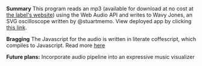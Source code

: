 
**Summary**
This program reads an mp3 (available for download at no cost at [the label's website](http://prettylightsmusic.com/music/)) using the Web Audio API and writes to Wavy Jones, an SVG oscilloscope written by @stuartmemo. View deployed app by clicking [this link](https://mysterious-earth-9417.herokuapp.com/).

**Bragging**
The Javascript for the audio is written in literate coffescript, which compiles to Javascript. Read more [here](http://coffeescript.org/)

**Future plans:**
Incorporate audio pipeline into an expressive music visualizer
